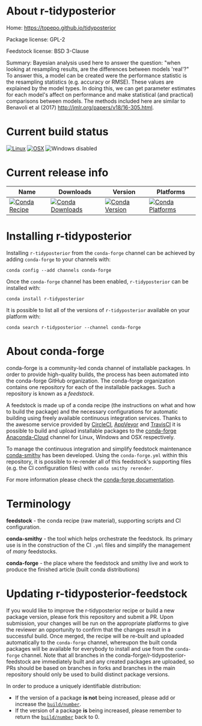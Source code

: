 About r-tidyposterior
=====================

Home: https://topepo.github.io/tidyposterior

Package license: GPL-2

Feedstock license: BSD 3-Clause

Summary: Bayesian analysis used here to answer the question: "when looking at resampling results, are the differences between models 'real'?" To answer this, a model can be created were the performance statistic is the resampling statistics (e.g. accuracy or RMSE). These values are explained by the model types. In doing this, we can get parameter estimates for each model's affect on performance and make statistical (and practical) comparisons between models. The methods included here are similar to Benavoli et al (2017) <http://jmlr.org/papers/v18/16-305.html>.



Current build status
====================

[![Linux](https://img.shields.io/circleci/project/github/conda-forge/r-tidyposterior-feedstock/master.svg?label=Linux)](https://circleci.com/gh/conda-forge/r-tidyposterior-feedstock)
[![OSX](https://img.shields.io/travis/conda-forge/r-tidyposterior-feedstock/master.svg?label=macOS)](https://travis-ci.org/conda-forge/r-tidyposterior-feedstock)
![Windows disabled](https://img.shields.io/badge/Windows-disabled-lightgrey.svg)

Current release info
====================

| Name | Downloads | Version | Platforms |
| --- | --- | --- | --- |
| [![Conda Recipe](https://img.shields.io/badge/recipe-r--tidyposterior-green.svg)](https://anaconda.org/conda-forge/r-tidyposterior) | [![Conda Downloads](https://img.shields.io/conda/dn/conda-forge/r-tidyposterior.svg)](https://anaconda.org/conda-forge/r-tidyposterior) | [![Conda Version](https://img.shields.io/conda/vn/conda-forge/r-tidyposterior.svg)](https://anaconda.org/conda-forge/r-tidyposterior) | [![Conda Platforms](https://img.shields.io/conda/pn/conda-forge/r-tidyposterior.svg)](https://anaconda.org/conda-forge/r-tidyposterior) |

Installing r-tidyposterior
==========================

Installing `r-tidyposterior` from the `conda-forge` channel can be achieved by adding `conda-forge` to your channels with:

```
conda config --add channels conda-forge
```

Once the `conda-forge` channel has been enabled, `r-tidyposterior` can be installed with:

```
conda install r-tidyposterior
```

It is possible to list all of the versions of `r-tidyposterior` available on your platform with:

```
conda search r-tidyposterior --channel conda-forge
```


About conda-forge
=================

conda-forge is a community-led conda channel of installable packages.
In order to provide high-quality builds, the process has been automated into the
conda-forge GitHub organization. The conda-forge organization contains one repository
for each of the installable packages. Such a repository is known as a *feedstock*.

A feedstock is made up of a conda recipe (the instructions on what and how to build
the package) and the necessary configurations for automatic building using freely
available continuous integration services. Thanks to the awesome service provided by
[CircleCI](https://circleci.com/), [AppVeyor](https://www.appveyor.com/)
and [TravisCI](https://travis-ci.org/) it is possible to build and upload installable
packages to the [conda-forge](https://anaconda.org/conda-forge)
[Anaconda-Cloud](https://anaconda.org/) channel for Linux, Windows and OSX respectively.

To manage the continuous integration and simplify feedstock maintenance
[conda-smithy](https://github.com/conda-forge/conda-smithy) has been developed.
Using the ``conda-forge.yml`` within this repository, it is possible to re-render all of
this feedstock's supporting files (e.g. the CI configuration files) with ``conda smithy rerender``.

For more information please check the [conda-forge documentation](https://conda-forge.org/docs/).

Terminology
===========

**feedstock** - the conda recipe (raw material), supporting scripts and CI configuration.

**conda-smithy** - the tool which helps orchestrate the feedstock.
                   Its primary use is in the construction of the CI ``.yml`` files
                   and simplify the management of *many* feedstocks.

**conda-forge** - the place where the feedstock and smithy live and work to
                  produce the finished article (built conda distributions)


Updating r-tidyposterior-feedstock
==================================

If you would like to improve the r-tidyposterior recipe or build a new
package version, please fork this repository and submit a PR. Upon submission,
your changes will be run on the appropriate platforms to give the reviewer an
opportunity to confirm that the changes result in a successful build. Once
merged, the recipe will be re-built and uploaded automatically to the
`conda-forge` channel, whereupon the built conda packages will be available for
everybody to install and use from the `conda-forge` channel.
Note that all branches in the conda-forge/r-tidyposterior-feedstock are
immediately built and any created packages are uploaded, so PRs should be based
on branches in forks and branches in the main repository should only be used to
build distinct package versions.

In order to produce a uniquely identifiable distribution:
 * If the version of a package **is not** being increased, please add or increase
   the [``build/number``](https://conda.io/docs/user-guide/tasks/build-packages/define-metadata.html#build-number-and-string).
 * If the version of a package **is** being increased, please remember to return
   the [``build/number``](https://conda.io/docs/user-guide/tasks/build-packages/define-metadata.html#build-number-and-string)
   back to 0.
